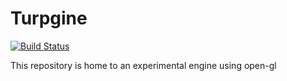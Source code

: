 # Turpgine

[![Build Status](https://turpster.xyz/jenkins/job/turpgine/11/badge/icon)](https://turpster.xyz/jenkins/job/turpgine/)

This repository is home to an experimental engine using open-gl
